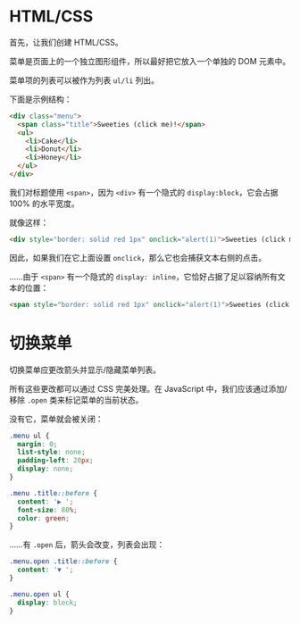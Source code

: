 
# HTML/CSS

首先，让我们创建 HTML/CSS。

菜单是页面上的一个独立图形组件，所以最好把它放入一个单独的 DOM 元素中。

菜单项的列表可以被作为列表 `ul/li` 列出。

下面是示例结构：

```html
<div class="menu">
  <span class="title">Sweeties (click me)!</span>
  <ul>
    <li>Cake</li>
    <li>Donut</li>
    <li>Honey</li>
  </ul>
</div>
```

我们对标题使用 `<span>`，因为 `<div>` 有一个隐式的 `display:block`，它会占据 100% 的水平宽度。

就像这样：

```html autorun height=50
<div style="border: solid red 1px" onclick="alert(1)">Sweeties (click me)!</div>
```

因此，如果我们在它上面设置 `onclick`，那么它也会捕获文本右侧的点击。

……由于 `<span>` 有一个隐式的 `display: inline`，它恰好占据了足以容纳所有文本的位置：

```html autorun height=50
<span style="border: solid red 1px" onclick="alert(1)">Sweeties (click me)!</span>
```

# 切换菜单

切换菜单应更改箭头并显示/隐藏菜单列表。

所有这些更改都可以通过 CSS 完美处理。在 JavaScript 中，我们应该通过添加/移除 `.open` 类来标记菜单的当前状态。

没有它，菜单就会被关闭：

```css
.menu ul {
  margin: 0;
  list-style: none;
  padding-left: 20px;
  display: none;
}

.menu .title::before {
  content: '▶ ';
  font-size: 80%;
  color: green;
}
```

……有 `.open` 后，箭头会改变，列表会出现：

```css
.menu.open .title::before {
  content: '▼ ';
}

.menu.open ul {
  display: block;
}
```
